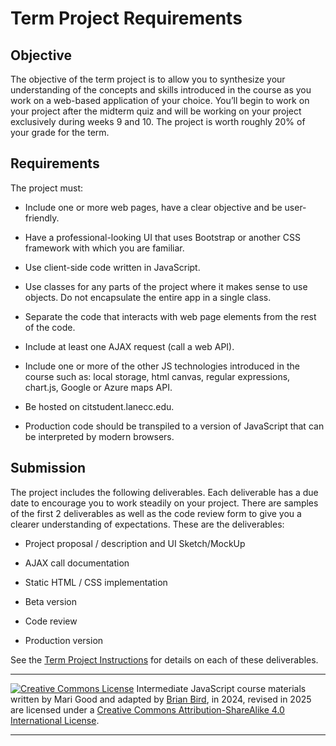 <h1>Term Project Requirements</h1>


## Objective
The objective of the term project is to allow you to synthesize your understanding of the concepts and skills introduced in the course as you work on a web-based application of your choice. You’ll begin to work on your project after the midterm quiz and will be working on your project exclusively during weeks 9 and 10. The project is worth roughly 20% of your grade for the term.

## Requirements
The project must:

- Include one or more web pages, have a clear objective and be user-friendly.

- Have a professional-looking UI that uses Bootstrap or another CSS framework with which you are familiar.
  
-  Use client-side code written in JavaScript. 
  
- Use classes for any parts of the project where it makes sense to use objects. Do not encapsulate the entire app in a single class.
  
- Separate the code that interacts with web page elements from the rest of the code.
  
- Include at least one AJAX request (call a web API).

- Include one or more of the other JS technologies introduced in the course such as: local storage, html canvas, regular expressions, chart.js, Google or Azure maps API.
  
- Be hosted on citstudent.lanecc.edu. 
  
- Production code should be transpiled to a version of JavaScript that can be interpreted by modern browsers.

## Submission

The project includes the following deliverables. Each deliverable has a due date to encourage you to work steadily on your project. There are samples of the first 2 deliverables as well as the code review form to give you a clearer understanding of expectations. These are the deliverables:

- Project proposal / description and UI Sketch/MockUp

- AJAX call documentation

- Static HTML / CSS implementation

- Beta version

- Code review

- Production version

See the [Term Project Instructions](CS233JS_ProjectInstructions.html) for details on each of these deliverables.



---

[![Creative Commons License](https://i.creativecommons.org/l/by-sa/4.0/88x31.png)](http://creativecommons.org/licenses/by-sa/4.0/) Intermediate JavaScript course materials written by Mari Good and adapted by [Brian Bird](https://profbird.dev), in 2024, revised in <time>2025</time> are licensed under a [Creative Commons Attribution-ShareAlike 4.0 International License](http://creativecommons.org/licenses/by-sa/4.0/). 

---

